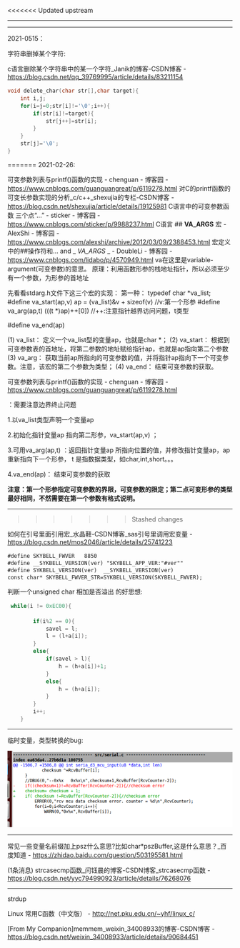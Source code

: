<<<<<<< Updated upstream


---

---

2021-0515：

字符串删掉某个字符:

c语言删除某个字符串中的某一个字符_Janik的博客-CSDN博客 - https://blog.csdn.net/qq_39769995/article/details/83211154

```c
void delete_char(char str[],char target){
	int i,j;
	for(i=j=0;str[i]!='\0';i++){
		if(str[i]!=target){
			str[j++]=str[i];
		}
	}
	str[j]='\0';
}
```


=======
2021-02-26:

可变参数列表与printf()函数的实现 - chenguan - 博客园 - https://www.cnblogs.com/guanguangreat/p/6119278.html
对C的printf函数的可变长参数实现的分析_c/c++_shexujia的专栏-CSDN博客 - https://blog.csdn.net/shexujia/article/details/19125981
C语言中的可变参数函数 三个点“…” - sticker - 博客园 - https://www.cnblogs.com/sticker/p/9988237.html
C语言 ## __VA_ARGS__ 宏 - AlexShi - 博客园 - https://www.cnblogs.com/alexshi/archive/2012/03/09/2388453.html
宏定义中的##操作符和... and _ _VA_ARGS_ _ - DoubleLi - 博客园 - https://www.cnblogs.com/lidabo/p/4570949.html
va在这里是variable-argument(可变参数)的意思。
原理：利用函数形参的栈地址指针，所以必须至少有一个参数，为形参的首地址

先看看stdarg.h文件下这三个宏的实现：
第一种：
typedef char  *va_list;
#define va_start(ap,v)   ap = (va_list)&v + sizeof(v)  //v:第一个形参
#define va_arg(ap,t)      (((t *)ap)++[0])   //++:注意指针越界访问问题，t类型

#define va_end(ap)

(1) va_list：    定义一个va_list型的变量ap，也就是char *；
(2) va_start：	根据到可变参数表的首地址，将第二参数的地址赋给指针ap，也就是ap指向第二个参数
(3) va_arg：   获取当前ap所指向的可变参数的值，并将指针ap指向下一个可变参数。注意，该宏的第二个参数为类型；
(4) va_end：   结束可变参数的获取。

可变参数列表与printf()函数的实现 - chenguan - 博客园 - https://www.cnblogs.com/guanguangreat/p/6119278.html

：需要注意边界终止问题

1.以va_list类型声明一个变量ap

2.初始化指针变量ap 指向第二形参，va_start(ap,v) ；

3.可用va_arg(ap,t) ：返回指针变量ap 所指向位置的值，并修改指针变量ap，ap 重新指向下一个形参， t 是指数据类型，如char,int,short。。。

4.va_end(ap)：   结束可变参数的获取

**注意：第一个形参指定可变参数的界限，可变参数的限定；第二点可变形参的类型最好相同，不然需要在第一个参数有格式说明。**

---
>>>>>>> Stashed changes

如何在引号里面引用宏_水晶鞋-CSDN博客_sas引号里调用宏变量 - https://blog.csdn.net/mos2046/article/details/25741223

```
#define SKYBELL_FWVER	8850
#define __SYKBELL_VERSION(ver) "SKYBELL_APP_VER:"#ver""
#define SYKBELL_VERSION(ver)  __SYKBELL_VERSION(ver)
const char* SKYBELL_FWVER_STR=SYKBELL_VERSION(SKYBELL_FWVER);
```



判断一个unsigned char 相加是否溢出 的好思想:

```C
 while(i != 0xEC00){
    
        if(i%2 == 0){
            savel = l;    
            l = (l+a[i]);
        }
        else{
            if(savel > l){
                h = (h+a[i])+1;
            }
            else{
                h = (h+a[i]);
            }
        }
        i++;
    }
```

---

临时变量，类型转换的bug:

![1609761529577](./md_att/9B2A30A4-F01C-4223-850C-7A01DDCC621B.png)

---

常见一些变量名前缀加上psz什么意思?比如char*pszBuffer,这是什么意思？_百度知道 - https://zhidao.baidu.com/question/503195581.html



(1条消息) strcasecmp函数_闫钰晨的博客-CSDN博客_strcasecmp函数 - https://blog.csdn.net/yyc794990923/article/details/76268076

---

strdup



Linux 常用C函数（中文版） - http://net.pku.edu.cn/~yhf/linux_c/



[From My Companion]memmem_weixin_34008933的博客-CSDN博客 - https://blog.csdn.net/weixin_34008933/article/details/90684451

